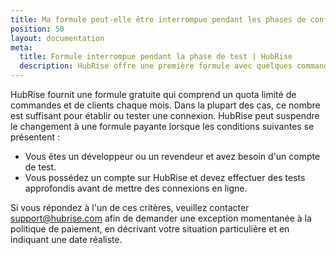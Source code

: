 ```yaml
---
title: Ma formule peut-elle être interrompue pendant les phases de configuration et de test ?
position: 50
layout: documentation
meta:
  title: Formule interrompue pendant la phase de test | HubRise
  description: HubRise offre une première formule avec quelques commandes gratuites. Votre formule peut cependant interrompue pendant les phases de configuration et de test.
---
```


HubRise fournit une formule gratuite qui comprend un quota limité de commandes et de clients chaque mois. Dans la plupart des cas, ce nombre est suffisant pour établir ou tester une connexion. HubRise peut suspendre le changement à une formule payante lorsque les conditions suivantes se présentent :

- Vous êtes un développeur ou un revendeur et avez besoin d'un compte de test.
- Vous possédez un compte sur HubRise et devez effectuer des tests approfondis avant de mettre des connexions en ligne.

Si vous répondez à l'un de ces critères, veuillez contacter [support@hubrise.com](mailto:support@hubrise.com) afin de demander une exception momentanée à la politique de paiement, en décrivant votre situation particulière et en indiquant une date réaliste.
